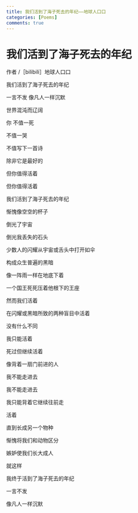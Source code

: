 ```yaml
---
title: 我们活到了海子死去的年纪——地球人口口
categories: [Poems]
comments: true
---
```


# 我们活到了海子死去的年纪
作者 /［bilibili］地球人口口 

我们活到了海子死去的年纪

一言不发 像凡人一样沉默

世界混沌而辽阔

你 不值一死

不值一哭

不值写下一首诗

除非它是最好的

但你值得活着

但你值得活着


我们活到了海子死去的年纪

惭愧像空空的杯子

倒光了宇宙

倒光我丢失的石头

少数人的闪耀从宇宙或舌头中打开如伞

构成众生普遍的黑暗

像一阵雨一样在地底下着

一个国王死死压着他根下的王座

然而我们活着

在闪耀或黑暗所致的两种盲目中活着


没有什么不同

我只能活着

死过但继续活着

像背着一扇门前进的人

我不能走进去

我不能走进去

我只能背着它继续往前走

活着

直到长成另一个物种

惭愧将我们和动物区分

嫉妒使我们长大成人


就这样

我终于活到了海子死去的年纪

一言不发

像凡人一样沉默
